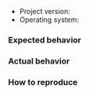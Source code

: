 <!--
Thanks for opening an issue! A few things to keep in mind:

- The issue tracker is only for bugs and feature requests.
- Before reporting a bug, please try reproducing your issue against
  the latest version of the Project.
- If you need general advice, please use the Forum
-->

* Project version:
* Operating system:

### Expected behavior

<!-- What do you think should happen? -->

### Actual behavior

<!-- What actually happens? -->

### How to reproduce

<!-- 

Your best chance of getting this bug looked at quickly is to provide complete information about your issue.

Issues with no activity after 45 will be closed automatically.

-->
